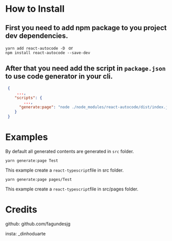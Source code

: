 # How to Install

## First you need to add npm package to you project dev dependencies.


```yarn add react-autocode -D ``` 
or  
```npm install react-autocode --save-dev```

## After that you need add the script in ```package.json``` to use code generator in your cli.

```json
 {
     ...,
    "scripts": {
        ...,
      "generate:page": "node ./node_modules/react-autocode/dist/index.js"
    }
 }
```


# Examples

By default all generated contents are generated in ```src``` folder.

```
yarn generate:page Test
``` 
This example create a ```react-typescript```file in src folder.

```
yarn generate:page pages/Test
``` 
This example create a ```react-typescript```file in src/pages folder.

# Credits

github: github.com/fagundesjg

insta: _dinhoduarte